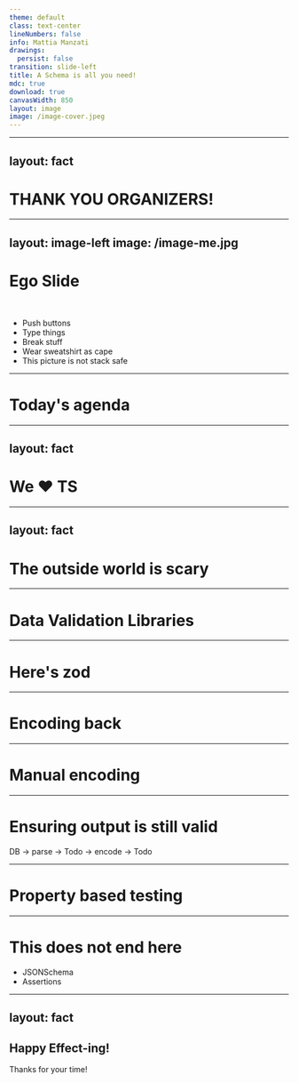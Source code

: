 ```yaml
---
theme: default
class: text-center
lineNumbers: false
info: Mattia Manzati
drawings:
  persist: false
transition: slide-left
title: A Schema is all you need!
mdc: true
download: true
canvasWidth: 850
layout: image
image: /image-cover.jpeg
---
```



---
layout: fact
---

# THANK YOU ORGANIZERS!


---
layout: image-left
image: /image-me.jpg
---

# Ego Slide
<br/>

- Push buttons
- Type things
- Break stuff
- Wear sweatshirt as cape
- This picture is not stack safe

---

# Today's agenda


---
layout: fact
---

# We ❤️ TS 

<!--
I do not need to convince you that types are great.
Maybe we took few years to realize that, but thanks to tools like TypeScript that brought a type system into JavaScript, we were able to step up our codebases and finally build production grade applications in JavaScript.

And the more the typings are well written and strict, the more our code becames robust, and we can develop our application based on some assumptions of how data is defined.
-->

---
layout: fact
---

# The outside world is scary

<!--
Unfortunately eventually we reach a point were we cannot make strict type definitions anymore.
They eventually have to reach the outside world for data, and as soon we do that, every assumption made while defining our strict types at compile time goes away.
And this is not restricted to interacting with network APIs, this applies as well when you have to fetch data back from some kind of storage.

Even though we may manage the storage of our application ourself, are we sure that the data we persist has'nt been corrupted or is somehow incompatible with our newest application update?
-->

---

# Data Validation Libraries

<!--
To solve this problem we have a lot of libraries like zod and others that solve this problem.
Given any unknown data that may come from the wire or the storage, they perform validation and ensure the shape of the data is exactly the one we expect.
Sure those are an additional dependency, but they make our application definetely more robust and less prone to fail due to malformed inputs.
-->

---

# Here's zod

<!--
So here it is our updated example, you'll notice that to avoid defining twice the shape of the data most of validation libraries take advantage of TypeScript's infer to derive the typescript types from a runtime definition.
And that is because to perform validation we need a runtime function to do that, and since typescript's type get compiled away, we need to use a javascript value as source of defining the data shape.
-->
---

# Encoding back

<!--
So what happens now that we have validated our incoming API data?
Seems odd, but most of the time you fetch something from the storage, you'll have eventually to write it back into persistence with updated data.

And unfortunately, that is out of scope for most data validation libraries. They only focus on input validation!
-->
---

# Manual encoding

<!--
So zod won't be of any help here, we need to write additional code that given our data, produces back something that's accepted by our storage or APIs.
Ok, now that's not clean and small code as we had before, but hey, it works! So why should we bother about it?
-->
---

# Ensuring output is still valid

DB -> parse -> Todo -> encode -> Todo

<!--
Well, maybe we should care about it.
If we are reading data from the storage, updating it, and then encoding it back, we need to ensure that given any data, we are able to persist it again.
This may seem trivial, but we basically have added a cost of defining manually a function, and always ensure that for any value we can encode it, and given the output validate it back again ensuring that the output is the same as the initial input.
This function is one of the critical point of our application, doing it wrong may result in unexpected user data loss.
-->
---

# Property based testing

<!--
And guess what? 
One way of being sure that we succefully implemented that encode function for every value is through something called "property based testing", where instead of testing a function with a given user value, we describe the properties we expect from that encode function.
Defining the property we want is pretty easy, we want that given User value we are able to encode it, and then restore it again from the encoded version.
But to do that we need to tell the property based testing framework how to generate valid user objects.
-->

---

# This does not end here
- JSONSchema
- Assertions

<!--
We're stuck in a loop. To safely parse and encode back data, we need information about how data is structured.
And there may be other requirements as well, let's say our app exposes some REST APIs, ho we may create the JSON schemas for the input of our APIs?
This whole mess is kinda absurd, because we know how the data is shaped, so dont you feel that maybe there's a better way to solve this rather then repeating ourself twenty times?





-- AST
Let's go back to the drawing board.
The problem here is the way we defined our data structure.
Sure, we can't use TypeScript anymore since we now need to perform stuff at validation, but how do we do it?

Turns out the solution was always just under our nose.
What if instead of creating a solution specific for validation/encoding/arbitraries and json schema we instead focus on defining a runtime something that can be described by a TypeScript's type?

-- the problem with validate
They focus on ensuring an input value, which most of library defaulted to unknown, and turn it into a structure defined at runtime, but they miss completely turning it back to the input type.
Let's have a look at the type signature of a function that validates our data that comes from the wire.
Most of validation libraries out there focus on starting from something unknown and turning it into our data structure.

-- effect schema

Effect schema does both, encoding and decoding, and this sets it apart from other libraries.

What does it mean? Let's take an example, let's say you have some structured string, just read from a file, like a json string, and you are able to turn it into a data structure by just calling JSON.parse; an array, an object.



-->

---
layout: fact
---

## Happy Effect-ing!
Thanks for your time!
